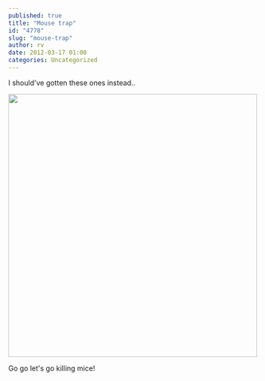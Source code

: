 ```yaml
---
published: true
title: "Mouse trap"
id: "4778"
slug: "mouse-trap"
author: rv
date: 2012-03-17 01:00
categories: Uncategorized
---
```

I should've gotten these ones instead..

<a href="https://s3.amazonaws.com/cfwblog/uploads/2012/03/mouse-land.jpg"><img class="aligncenter size-full wp-image-4779" title="mouse-land" src="https://s3.amazonaws.com/cfwblog/uploads/2012/03/mouse-land.jpg" alt="" width="500" height="528" /></a>

Go go let's go killing mice!